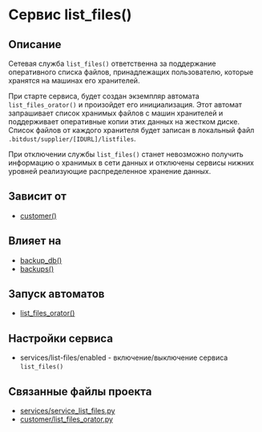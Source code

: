 # Сервис list_files()


## Описание
Cетевая служба `list_files()` ответственна за поддержание оперативного списка файлов,
принадлежащих пользователю, которые хранятся на машинах его хранителей. 

При старте сервиса, будет создан экземпляр автомата `list_files_orator()` и произойдет его инициализация.
Этот автомат запрашивает список хранимых файлов с машин хранителей
и поддерживает оперативные копии этих данных на жестком диске. 
Список файлов от каждого хранителя будет записан в локальный файл `.bitdust/supplier/[IDURL]/listfiles`.

При отключении службы `list_files()` станет невозможно получить информацию о хранимых в сети данных
и отключены сервисы нижних уровней реализующие распределенное хранение данных.


## Зависит от
* [customer()](services/service_customer.md)


## Влияет на
* [backup_db()](services/service_backup_db.md)
* [backups()](services/service_backups.md)


## Запуск автоматов
* [list_files_orator()](customer/list_files_orator.md)


## Настройки сервиса
* services/list-files/enabled - включение/выключение сервиса `list_files()`


## Связанные файлы проекта
* [services/service_list_files.py](services/service_list_files.py)
* [customer/list_files_orator.py](customer/list_files_orator.py)



